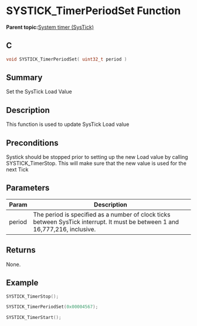 # SYSTICK\_TimerPeriodSet Function

**Parent topic:**[System timer \(SysTick\)](GUID-A4B9F359-3129-4377-B43E-71415C6B19F2.md)

## C

```c
void SYSTICK_TimerPeriodSet( uint32_t period )
```

## Summary

Set the SysTick Load Value

## Description

This function is used to update SysTick Load value

## Preconditions

Systick should be stopped prior to setting up the new Load value by calling SYSTICK\_TimerStop. This will make sure that the new value is used for the next Tick

## Parameters

|Param|Description|
|-----|-----------|
|period|The period is specified as a number of clock ticks between SysTick interrupt. It must be between 1 and 16,777,216, inclusive.|

## Returns

None.

## Example

```c
SYSTICK_TimerStop();

SYSTICK_TimerPeriodSet(0x00004567);

SYSTICK_TimerStart();
```

